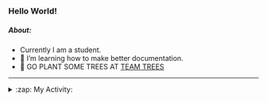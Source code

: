 ### Hello World!

##### About:
- Currently I am a student.
- 🌱 I’m learning how to make better documentation.
- 🌱 GO PLANT SOME TREES AT [TEAM TREES](https://teamtrees.org/)

---
<details>
  <summary>:zap: My Activity:</summary>
  
<!--START_SECTION:waka-->
![Code Time](http://img.shields.io/badge/Code%20Time-1%2C159%20hrs%2016%20mins-blue)

**I'm a Night 🦉** 

```text
🌞 Morning                1747 commits        ██░░░░░░░░░░░░░░░░░░░░░░░   09.84 % 
🌆 Daytime                6100 commits        █████████░░░░░░░░░░░░░░░░   34.35 % 
🌃 Evening                5072 commits        ███████░░░░░░░░░░░░░░░░░░   28.56 % 
🌙 Night                  4838 commits        ███████░░░░░░░░░░░░░░░░░░   27.25 % 
```
📅 **I'm Most Productive on Wednesday** 

```text
Monday                   2557 commits        ████░░░░░░░░░░░░░░░░░░░░░   14.40 % 
Tuesday                  2398 commits        ███░░░░░░░░░░░░░░░░░░░░░░   13.50 % 
Wednesday                4139 commits        ██████░░░░░░░░░░░░░░░░░░░   23.31 % 
Thursday                 2260 commits        ███░░░░░░░░░░░░░░░░░░░░░░   12.73 % 
Friday                   1800 commits        ███░░░░░░░░░░░░░░░░░░░░░░   10.14 % 
Saturday                 1567 commits        ██░░░░░░░░░░░░░░░░░░░░░░░   08.82 % 
Sunday                   3036 commits        ████░░░░░░░░░░░░░░░░░░░░░   17.10 % 
```


📊 **This Week I Spent My Time On** 

```text
🔥 Editors: 
VS Code                  2 hrs 38 mins       █████████████████████████   100.00 % 

🐱‍💻 Projects: 
praise                   2 hrs 37 mins       █████████████████████████   99.13 % 
CSF31                    1 min               ░░░░░░░░░░░░░░░░░░░░░░░░░   00.76 % 
giveth-dapps-v2          0 secs              ░░░░░░░░░░░░░░░░░░░░░░░░░   00.11 % 
```


 Last Updated on 11/08/2023 18:09:35 UTC
<!--END_SECTION:waka-->
</details>
